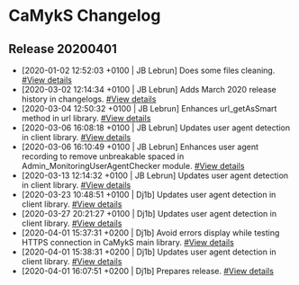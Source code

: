 # CaMykS Changelog
## Release 20200401

* [2020-01-02 12:52:03 +0100 | JB Lebrun] Does some files cleaning. [#View details](https://github.com/Dj1b/CaMykS/commit/68da9ebf34c554e83bee93fc5d1d5dbf7f6cb255)
* [2020-03-02 12:14:34 +0100 | JB Lebrun] Adds March 2020 release history in changelogs. [#View details](https://github.com/Dj1b/CaMykS/commit/7757b4321b2b3b230fde84a9ebf825f8f640fbdc)
* [2020-03-04 12:50:32 +0100 | JB Lebrun] Enhances url_getAsSmart method in url library. [#View details](https://github.com/Dj1b/CaMykS/commit/168f2a4d7c4395cf47c5d4c060d38f5cdc0e5e8e)
* [2020-03-06 16:08:18 +0100 | JB Lebrun] Updates user agent detection in client library. [#View details](https://github.com/Dj1b/CaMykS/commit/ce8f3f2e2a3e9e898c2ac2859b569d0f4e040e72)
* [2020-03-06 16:10:49 +0100 | JB Lebrun] Enhances user agent recording to remove unbreakable spaced in Admin_MonitoringUserAgentChecker module. [#View details](https://github.com/Dj1b/CaMykS/commit/d9c70b4c6c04cd6440452cf95839a6f140359176)
* [2020-03-13 12:14:32 +0100 | JB Lebrun] Updates user agent detection in client library. [#View details](https://github.com/Dj1b/CaMykS/commit/e3e4676cc7b9b9b570849b5b0172771a320ebbd2)
* [2020-03-23 10:48:51 +0100 | Dj1b] Updates user agent detection in client library. [#View details](https://github.com/Dj1b/CaMykS/commit/49fdbbaf5d645562af416239cec8cf607404d410)
* [2020-03-27 20:21:27 +0100 | Dj1b] Updates user agent detection in client library. [#View details](https://github.com/Dj1b/CaMykS/commit/c39e6d0c5ab42db1e4657afeb8202aa4416fbbef)
* [2020-04-01 15:37:31 +0200 | Dj1b] Avoid errors display while testing HTTPS connection in CaMykS main library. [#View details](https://github.com/Dj1b/CaMykS/commit/31418077ef38c06621f01b4a050f5fe06a6b7bfc)
* [2020-04-01 15:38:31 +0200 | Dj1b] Updates user agent detection in client library. [#View details](https://github.com/Dj1b/CaMykS/commit/ec264780ed78067dc629d77c94ecffa46e1c53c3)
* [2020-04-01 16:07:51 +0200 | Dj1b] Prepares release. [#View details](https://github.com/Dj1b/CaMykS/commit/48cc178e0ae4e0308c9df802fba96f69061fef73)
